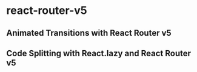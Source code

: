 # react-router-v5

## Animated Transitions with React Router v5
## Code Splitting with React.lazy and React Router v5
